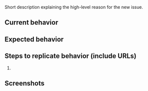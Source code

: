 Short description explaining the high-level reason for the new issue.

## Current behavior

## Expected behavior

## Steps to replicate behavior (include URLs)

1.

## Screenshots
